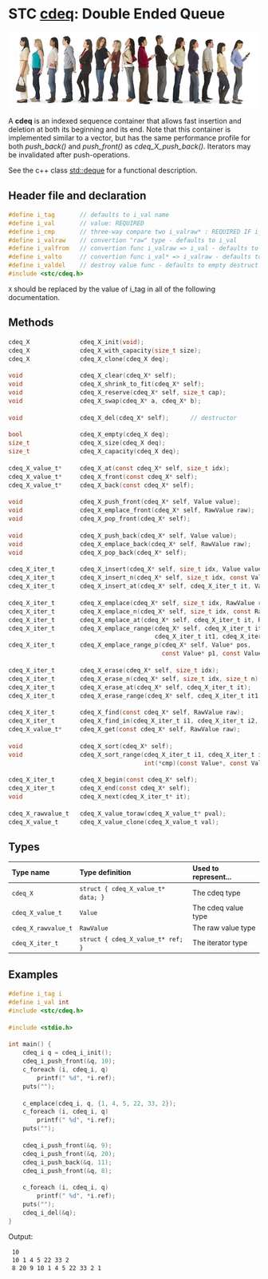 # STC [cdeq](../include/stc/cdeq.h): Double Ended Queue
![Deque](pics/deque.jpg)

A **cdeq** is an indexed sequence container that allows fast insertion and deletion at both its beginning and its end. Note that this container is implemented similar to a vector, but has the same performance profile for both *push_back()* and *push_front()* as *cdeq_X_push_back()*. Iterators may be invalidated after push-operations.

See the c++ class [std::deque](https://en.cppreference.com/w/cpp/container/deque) for a functional description.

## Header file and declaration

```c
#define i_tag       // defaults to i_val name
#define i_val       // value: REQUIRED
#define i_cmp       // three-way compare two i_valraw* : REQUIRED IF i_valraw is a non-integral type
#define i_valraw    // convertion "raw" type - defaults to i_val
#define i_valfrom   // convertion func i_valraw => i_val - defaults to plain copy
#define i_valto     // convertion func i_val* => i_valraw - defaults to plain copy
#define i_valdel    // destroy value func - defaults to empty destruct
#include <stc/cdeq.h>
```
`X` should be replaced by the value of i_tag in all of the following documentation.

## Methods

```c
cdeq_X              cdeq_X_init(void);
cdeq_X              cdeq_X_with_capacity(size_t size);
cdeq_X              cdeq_X_clone(cdeq_X deq);

void                cdeq_X_clear(cdeq_X* self);
void                cdeq_X_shrink_to_fit(cdeq_X* self);
void                cdeq_X_reserve(cdeq_X* self, size_t cap);
void                cdeq_X_swap(cdeq_X* a, cdeq_X* b);

void                cdeq_X_del(cdeq_X* self);      // destructor

bool                cdeq_X_empty(cdeq_X deq);
size_t              cdeq_X_size(cdeq_X deq);
size_t              cdeq_X_capacity(cdeq_X deq);

cdeq_X_value_t*     cdeq_X_at(const cdeq_X* self, size_t idx);
cdeq_X_value_t*     cdeq_X_front(const cdeq_X* self);
cdeq_X_value_t*     cdeq_X_back(const cdeq_X* self);

void                cdeq_X_push_front(cdeq_X* self, Value value);
void                cdeq_X_emplace_front(cdeq_X* self, RawValue raw);
void                cdeq_X_pop_front(cdeq_X* self);

void                cdeq_X_push_back(cdeq_X* self, Value value);
void                cdeq_X_emplace_back(cdeq_X* self, RawValue raw);
void                cdeq_X_pop_back(cdeq_X* self); 

cdeq_X_iter_t       cdeq_X_insert(cdeq_X* self, size_t idx, Value value);                        // move value 
cdeq_X_iter_t       cdeq_X_insert_n(cdeq_X* self, size_t idx, const Value[] arr, size_t n);      // move arr values
cdeq_X_iter_t       cdeq_X_insert_at(cdeq_X* self, cdeq_X_iter_t it, Value value);               // move value 

cdeq_X_iter_t       cdeq_X_emplace(cdeq_X* self, size_t idx, RawValue raw);
cdeq_X_iter_t       cdeq_X_emplace_n(cdeq_X* self, size_t idx, const RawValue[] arr, size_t n);
cdeq_X_iter_t       cdeq_X_emplace_at(cdeq_X* self, cdeq_X_iter_t it, RawValue raw);
cdeq_X_iter_t       cdeq_X_emplace_range(cdeq_X* self, cdeq_X_iter_t it, 
                                         cdeq_X_iter_t it1, cdeq_X_iter_t it2);                 // will clone
cdeq_X_iter_t       cdeq_X_emplace_range_p(cdeq_X* self, Value* pos, 
                                           const Value* p1, const Value* p2);

cdeq_X_iter_t       cdeq_X_erase(cdeq_X* self, size_t idx);
cdeq_X_iter_t       cdeq_X_erase_n(cdeq_X* self, size_t idx, size_t n);
cdeq_X_iter_t       cdeq_X_erase_at(cdeq_X* self, cdeq_X_iter_t it);
cdeq_X_iter_t       cdeq_X_erase_range(cdeq_X* self, cdeq_X_iter_t it1, cdeq_X_iter_t it2);

cdeq_X_iter_t       cdeq_X_find(const cdeq_X* self, RawValue raw);
cdeq_X_iter_t       cdeq_X_find_in(cdeq_X_iter_t i1, cdeq_X_iter_t i2, RawValue raw);
cdeq_X_value_t*     cdeq_X_get(const cdeq_X* self, RawValue raw);                            // returns NULL if not found

void                cdeq_X_sort(cdeq_X* self);
void                cdeq_X_sort_range(cdeq_X_iter_t i1, cdeq_X_iter_t i2,
                                      int(*cmp)(const Value*, const Value*));

cdeq_X_iter_t       cdeq_X_begin(const cdeq_X* self);
cdeq_X_iter_t       cdeq_X_end(const cdeq_X* self);
void                cdeq_X_next(cdeq_X_iter_t* it);

cdeq_X_rawvalue_t   cdeq_X_value_toraw(cdeq_X_value_t* pval);
cdeq_X_value_t      cdeq_X_value_clone(cdeq_X_value_t val);
```

## Types

| Type name            | Type definition                     | Used to represent...   |
|:---------------------|:------------------------------------|:-----------------------|
| `cdeq_X`             | `struct { cdeq_X_value_t* data; }`  | The cdeq type          |
| `cdeq_X_value_t`     | `Value`                             | The cdeq value type    |
| `cdeq_X_rawvalue_t`  | `RawValue`                          | The raw value type     |
| `cdeq_X_iter_t`      | `struct { cdeq_X_value_t* ref; }`   | The iterator type      |

## Examples
```c
#define i_tag i
#define i_val int
#include <stc/cdeq.h>

#include <stdio.h>

int main() {
    cdeq_i q = cdeq_i_init();
    cdeq_i_push_front(&q, 10);
    c_foreach (i, cdeq_i, q)
        printf(" %d", *i.ref);
    puts("");

    c_emplace(cdeq_i, q, {1, 4, 5, 22, 33, 2});
    c_foreach (i, cdeq_i, q)
        printf(" %d", *i.ref);
    puts("");

    cdeq_i_push_front(&q, 9);
    cdeq_i_push_front(&q, 20);
    cdeq_i_push_back(&q, 11);
    cdeq_i_push_front(&q, 8);

    c_foreach (i, cdeq_i, q)
        printf(" %d", *i.ref);
    puts("");
    cdeq_i_del(&q);
}
```
Output:
```
 10
 10 1 4 5 22 33 2
 8 20 9 10 1 4 5 22 33 2 1
```
